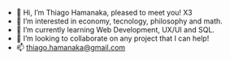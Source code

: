 - 👋 Hi, I’m Thiago Hamanaka, pleased to meet you! X3
- 👀 I’m interested in economy, tecnology, philosophy and math.
- 🌱 I’m currently learning Web Development, UX/UI and SQL. 
- 💞️ I’m looking to collaborate on any project that I can help! 
- 📫 thiago.hamanaka@gmail.com
<!---
ThiagoHamanaka/ThiagoHamanaka is a ✨ special ✨ repository because its `README.md` (this file) appears on your GitHub profile.
You can click the Preview link to take a look at your changes.
--->
